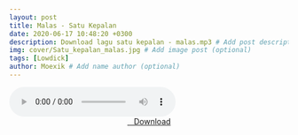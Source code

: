 ```yaml
---
layout: post
title: Malas - Satu Kepalan
date: 2020-06-17 10:48:20 +0300
description: Download lagu satu kepalan - malas.mp3 # Add post description (optional)
img: cover/Satu_kepalan_malas.jpg # Add image post (optional)
tags: [Lowdick]
author: Moexik # Add name author (optional)
---
```


<audio class='js-player' style="--plyr-color-main: #212121;" controls>
<source src="https://drive.google.com/uc?authuser=0&id=1_giuO-3MokKn44Rjtbm26MXEOoTQni8U&export=download" type="audio/mp3">
</audio><br />

<center>
<a href="/dl/malas-satukepalan/" ><i class="fa fa-caret-down" aria-hidden="true"></i>&nbsp; &nbsp;Download</a>
</center><br />

